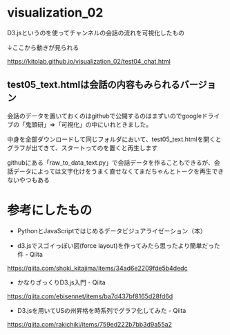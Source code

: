 # visualization_02
D3.jsというのを使ってチャンネルの会話の流れを可視化したもの

↓ここから動きが見られる

https://kitolab.github.io/visualization_02/test04_chat.html



## test05_text.htmlは会話の内容もみられるバージョン

会話のデータを置いておくのはgithubで公開するのはまずいのでgoogleドライブの「鬼頭研」⇒「可視化」の中にいれときました。

中身を全部ダウンロードして同じフォルダにおいて、test05_text.htmlを開くとグラフが出てきて、スタートってのを置くと再生します

githubにある「raw_to_data_text.py」で会話データを作ることもできるが、会話データによっては文字化けをうまく直せなくてまだちゃんとトークを再生できないやつもある


# 参考にしたもの

* PythonとJavaScriptではじめるデータビジュアライゼーション（本）

* d3.jsでスゴイっぽい図(force layout)を作ってみたら思ったより簡単だった件 - Qiita

https://qiita.com/shoki_kitajima/items/34ad6e2209fde5b4dedc

* かなりざっくりD3.js入門 - Qiita

https://qiita.com/ebisennet/items/ba7d437bf8165d28fd6d

* D3.jsを用いてUSの州昇格を時系列でグラフ化してみた - Qiita

https://qiita.com/rakichiki/items/759ed222b7bb3d9a55a2
